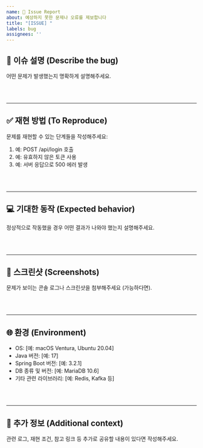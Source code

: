 ```yaml
---
name: 🐞 Issue Report
about: 예상하지 못한 문제나 오류를 제보합니다
title: "[ISSUE] "
labels: bug
assignees: ''
---
```


## 🐞 이슈 설명 (Describe the bug)
어떤 문제가 발생했는지 명확하게 설명해주세요.

<br><br/>

---

## ✅ 재현 방법 (To Reproduce)
문제를 재현할 수 있는 단계들을 작성해주세요:

1. 예: POST /api/login 호출
2. 예: 유효하지 않은 토큰 사용
3. 예: 서버 응답으로 500 에러 발생

<br><br/>

---

## 💻 기대한 동작 (Expected behavior)
정상적으로 작동했을 경우 어떤 결과가 나와야 했는지 설명해주세요.

<br><br/>

---

## 📸 스크린샷 (Screenshots)
문제가 보이는 콘솔 로그나 스크린샷을 첨부해주세요 (가능하다면).

<br><br/>

---

## 🌐 환경 (Environment)
- OS: [예: macOS Ventura, Ubuntu 20.04]
- Java 버전: [예: 17]
- Spring Boot 버전: [예: 3.2.1]
- DB 종류 및 버전: [예: MariaDB 10.6]
- 기타 관련 라이브러리: [예: Redis, Kafka 등]

<br><br/>

---

## 📝 추가 정보 (Additional context)
관련 로그, 재현 조건, 참고 링크 등 추가로 공유할 내용이 있다면 작성해주세요.